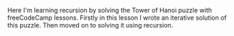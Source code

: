 Here I'm learning recursion by solving the Tower of Hanoi puzzle with freeCodeCamp lessons.
Firstly in this lesson I wrote an iterative solution of this puzzle.
Then moved on to solving it using recursion.
